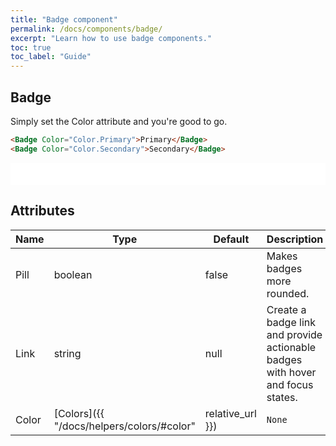 ```yaml
---
title: "Badge component"
permalink: /docs/components/badge/
excerpt: "Learn how to use badge components."
toc: true
toc_label: "Guide"
---
```


## Badge

Simply set the Color attribute and you're good to go.

```html
<Badge Color="Color.Primary">Primary</Badge>
<Badge Color="Color.Secondary">Secondary</Badge>
```

<iframe class="frame" src="/examples/elements/badge/" frameborder="0" scrolling="no" style="width:100%;height:35px;"></iframe>

## Attributes

| Name         | Type                                                         | Default          | Description                                                                                 |
|--------------|--------------------------------------------------------------|------------------|---------------------------------------------------------------------------------------------|
| Pill         | boolean                                                      | false            | Makes badges more rounded.                                                                  |
| Link         | string                                                       | null             | Create a badge link and provide actionable badges with hover and focus states.              |
| Color        | [Colors]({{ "/docs/helpers/colors/#color" | relative_url }}) | `None`           | Component visual or contextual style variants.                                              |